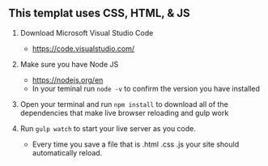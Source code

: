## This templat uses CSS, HTML, & JS

1. Download Microsoft Visual Studio Code
    - https://code.visualstudio.com/

2.  Make sure you have Node JS
    - https://nodejs.org/en
    - In your teminal run ```node -v``` to confirm the version you have installed

3. Open your terminal and run ```npm install``` to download all of the dependencies that make live browser reloading and gulp work

4. Run ```gulp watch``` to start your live server as you code.
    - Every time you save a file that is .html .css .js your site should automatically reload.